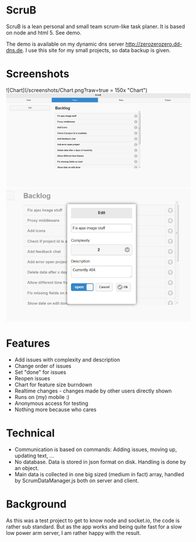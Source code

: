 # ScruB
ScruB is a lean personal and small team scrum-like task planer. It is based on node and html 5. See demo.

The demo is available on my dynamic dns server http://zerozerozero.dd-dns.de. I use this site for my small projects, so data backup is given.

# Screenshots
![Chart](/screenshots/Chart.png?raw=true = 150x "Chart")
![Open issues](/screenshots/Open.png?raw=true "Open issues")
![Edit dialog](/screenshots/EditDialog.png?raw=true "Edit dialog")

# Features
* Add issues with complexity and description
* Change order of issues
* Set "done" for issues
* Reopen issues
* Chart for feature size burndown
* Realtime changes - changes made by other users directly shown 
* Runs on (my) mobile :)
* Anonymous access for testing
* Nothing more because who cares

# Technical
* Communication is based on commands: Adding issues, moving up, updating text, ...
* No database. Data is stored in json format on disk. Handling is done by an object.
* Main data is collected in one big sized (medium in fact) array, handled by ScrumDataManager.js both on server and client.

# Background
As this was a test project to get to know node and socket.io, the code is rather sub standard. But as the app works and being quite fast for a slow low power arm server, I am rather happy with the result.

